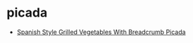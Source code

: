 # picada

 * [Spanish Style Grilled Vegetables With Breadcrumb Picada](../index/s/spanish-style-grilled-vegetables-with-breadcrumb-picada-238806.json)
